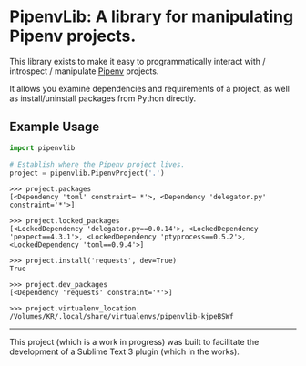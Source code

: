 # PipenvLib: A library for manipulating Pipenv projects.

This library exists to make it easy to programmatically interact with / introspect / manipulate [Pipenv](https://docs.pipenv.org) projects.

It allows you examine dependencies and requirements of a project, as well as install/uninstall packages from Python directly.


## Example Usage

```python
import pipenvlib

# Establish where the Pipenv project lives.
project = pipenvlib.PipenvProject('.')

```

```pycon
>>> project.packages
[<Dependency 'toml' constraint='*'>, <Dependency 'delegator.py' constraint='*'>]

>>> project.locked_packages
[<LockedDependency 'delegator.py==0.0.14'>, <LockedDependency 'pexpect==4.3.1'>, <LockedDependency 'ptyprocess==0.5.2'>, <LockedDependency 'toml==0.9.4'>]

>>> project.install('requests', dev=True)
True

>>> project.dev_packages
[<Dependency 'requests' constraint='*'>]

>>> project.virtualenv_location
/Volumes/KR/.local/share/virtualenvs/pipenvlib-kjpeBSWf

```

------------

This project (which is a work in progress) was built to facilitate the development of a Sublime Text 3 plugin (which in the works).
